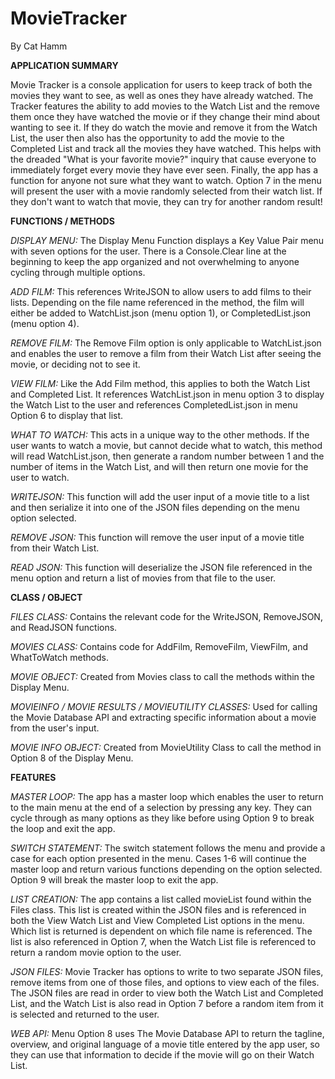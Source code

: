 # MovieTracker

By Cat Hamm

<b>APPLICATION SUMMARY</B>

Movie Tracker is a console application for users to keep track of both the movies they want to see, as well as ones they have already watched. The Tracker features the ability to add movies to the Watch List and the remove them once they have watched the movie or if they change their mind about wanting to see it. If they do watch the movie and remove it from the Watch List, the user then also has the opportunity to add the movie to the Completed List and track all the movies they have watched. This helps with the dreaded "What is your favorite movie?" inquiry that cause everyone to immediately forget every movie they have ever seen. Finally, the app has a function for anyone not sure what they want to watch. Option 7 in the menu will present the user with a movie randomly selected from their watch list. If they don't want to watch that movie, they can try for another random result!


<b>FUNCTIONS / METHODS</b>

<i>DISPLAY MENU:</i> The Display Menu Function displays a Key Value Pair menu with seven options for the user. There is a Console.Clear line at the beginning to keep the app organized and not overwhelming to anyone cycling through multiple options.

<i>ADD FILM:</i> This references WriteJSON to allow users to add films to their lists. Depending on the file name referenced in the method, the film will either be added to WatchList.json (menu option 1), or CompletedList.json (menu option 4).

<i>REMOVE FILM:</i> The Remove Film option is only applicable to WatchList.json and enables the user to remove a film from their Watch List after seeing the movie, or deciding not to see it. 

<i>VIEW FILM:</i> Like the Add Film method, this applies to both the Watch List and Completed List. It references WatchList.json in menu option 3 to display the Watch List to the user and references CompletedList.json in menu Option 6 to display that list.

<i>WHAT TO WATCH:</i> This acts in a unique way to the other methods. If the user wants to watch a movie, but cannot decide what to watch, this method will read WatchList.json, then generate a random number between 1 and the number of items in the Watch List, and will then return one movie for the user to watch.

<i>WRITEJSON:</i> This function will add the user input of a movie title to a list and then serialize it into one of the JSON files depending on the menu option selected.

<i>REMOVE JSON:</i> This function will remove the user input of a movie title from their Watch List.

<i>READ JSON:</i> This function will deserialize the JSON file referenced in the menu option and return a list of movies from that file to the user.


<b>CLASS / OBJECT</b>

<i>FILES CLASS:</i> Contains the relevant code for the WriteJSON, RemoveJSON, and ReadJSON functions. 

<i>MOVIES CLASS:</i> Contains code for AddFilm, RemoveFilm, ViewFilm, and WhatToWatch methods.

<i>MOVIE OBJECT:</i> Created from Movies class to call the methods within the Display Menu.

<i>MOVIEINFO / MOVIE RESULTS / MOVIEUTILITY CLASSES:</i> Used for calling the Movie Database API and extracting specific information about a movie from the user's input.

<i>MOVIE INFO OBJECT:</i> Created from MovieUtility Class to call the method in Option 8 of the Display Menu.

<b>FEATURES</b>

<i>MASTER LOOP:</i> The app has a master loop which enables the user to return to the main menu at the end of a selection by pressing any key. They can cycle through as many options as they like before using Option 9 to break the loop and exit the app.

<i>SWITCH STATEMENT:</i> The switch statement follows the menu and provide a case for each option presented in the menu. Cases 1-6 will continue the master loop and return various functions depending on the option selected. Option 9 will break the master loop to exit the app.

<i>LIST CREATION:</i> The app contains a list called movieList found within the Files class. This list is created within the JSON files and is referenced in both the View Watch List and View Completed List options in the menu. Which list is returned is dependent on which file name is referenced. The list is also referenced in Option 7, when the Watch List file is referenced to return a random movie option to the user.

<i>JSON FILES:</i> Movie Tracker has options to write to two separate JSON files, remove items from one of those files, and options to view each of the files. The JSON files are read in order to view both the Watch List and Completed List, and the Watch List is also read in Option 7 before a random item from it is selected and returned to the user.

<i>WEB API:</i> Menu Option 8 uses The Movie Database API to return the tagline, overview, and original language of a movie title entered by the app user, so they can use that information to decide if the movie will go on their Watch List.
